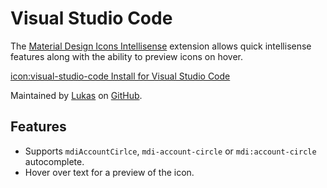 # Visual Studio Code

The [Material Design Icons Intellisense](https://marketplace.visualstudio.com/items?itemName=lukas-tr.materialdesignicons-intellisense) extension allows quick intellisense features along with the ability to preview icons on hover.

<a href="https://marketplace.visualstudio.com/items?itemName=lukas-tr.materialdesignicons-intellisense" class="btn btn-outline-secondary">icon:visual-studio-code Install for Visual Studio Code</a>

Maintained by [Lukas](https://github.com/lukas-tr) on [GitHub](https://github.com/lukas-tr/vscode-materialdesignicons-intellisense).

## Features

- Supports `mdiAccountCirlce`, `mdi-account-circle` or `mdi:account-circle` autocomplete.
- Hover over text for a preview of the icon.
